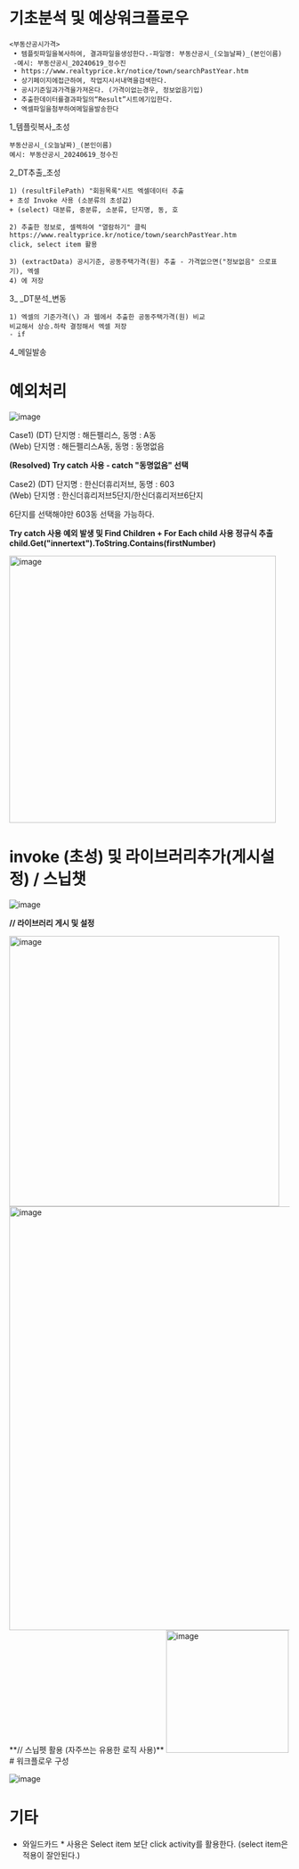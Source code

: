 

# 기초분석 및 예상워크플로우

	<부동산공시가격>
	 • 템플릿파일을복사하여, 결과파일을생성한다.-파일명: 부동산공시_(오늘날짜)_(본인이름)
	 -예시: 부동산공시_20240619_정수진
	 • https://www.realtyprice.kr/notice/town/searchPastYear.htm
	 • 상기페이지에접근하여, 작업지시서내역을검색한다.
	 • 공시기준일과가격을가져온다. (가격이없는경우, 정보없음기입)
	 • 추출한데이터를결과파일의“Result”시트에기입한다.
	 • 엑셀파일을첨부하여메일을발송한다


1_템플릿복사_초성

	부동산공시_(오늘날짜)_(본인이름)
	예시: 부동산공시_20240619_정수진

2_DT추출_초성

	1) (resultFilePath) "회원목록"시트 엑셀데이터 추출
	+ 초성 Invoke 사용 (소분류의 초성값)
	+ (select) 대분류, 중분류, 소분류, 단지명, 동, 호
	
	2) 추출한 정보로, 셀렉하여 "열람하기" 클릭 
	https://www.realtyprice.kr/notice/town/searchPastYear.htm
	click, select item 활용  
	
	3) (extractData) 공시기준, 공동주택가격(원) 추출 - 가격없으면("정보없음" 으로표기), 엑셀
	4) 에 저장  
	

3_ _DT분석_변동

	1) 엑셀의 기준가격(\) 과 웹에서 추출한 공동주택가격(원) 비교
	비교해서 상승.하락 결정해서 엑셀 저장  
	- if

4_메일발송 



# 예외처리

![image](https://github.com/jaegyuyoo/automation/assets/57005741/3099b8bd-ad79-4617-9ec6-d68ecf32cb84)

Case1)
(DT) 단지명 : 해든펠리스, 동명 : A동  
(Web) 단지명 : 해든펠리스A동, 동명 : 동명없음 

**(Resolved) Try catch 사용 - catch "동명없음" 선택** 

Case2)
(DT) 단지명 : 한신더휴리저브, 동명 : 603  
(Web) 단지명 : 한신더휴리저브5단지/한신더휴리저브6단지

6단지를 선택해야만 603동 선택을 가능하다.

**Try catch 사용 예외 발생 및  Find Children + For Each child 사용 정규식 추출** 
**child.Get("innertext").ToString.Contains(firstNumber)**

<img width="479" alt="image" src="https://github.com/jaegyuyoo/automation/assets/57005741/2bf76866-1e61-48b3-9995-930faa648095">


# invoke (초성) 및 라이브러리추가(게시설정) / 스닙챗 

![image](https://github.com/jaegyuyoo/automation/assets/57005741/952a3774-475b-4be9-b07e-0dd3010b48a3)

**// 라이브러리 게시 및 설정**

<img width="485" alt="image" src="https://github.com/jaegyuyoo/automation/assets/57005741/64d31c97-d63f-42c4-838f-c75a15762656">
<img width="760" alt="image" src="https://github.com/jaegyuyoo/automation/assets/57005741/d1c8d456-1e4a-41ca-800f-88cc610a0f07">
**// 스닙펫 활용 (자주쓰는 유용한 로직 사용)**
<img width="220" alt="image" src="https://github.com/jaegyuyoo/automation/assets/57005741/4c174ed2-cc18-4548-9ddc-cdf86440b68e">
# 워크플로우 구성 

![image](https://github.com/jaegyuyoo/automation/assets/57005741/abf699ce-4e2a-4cbc-94b2-b979a5eaaff8)


# 기타
- 와일드카드 * 사용은 Select item 보단 click activity를 활용한다. (select item은 적용이 잘안된다.)

